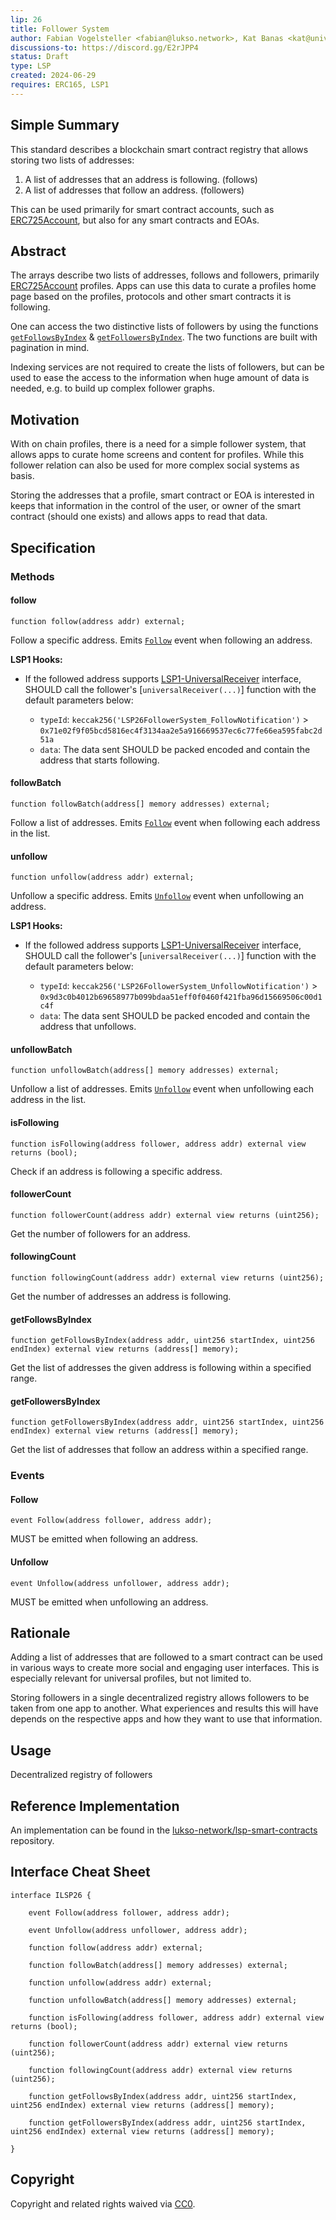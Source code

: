 ```yaml
---
lip: 26
title: Follower System
author: Fabian Vogelsteller <fabian@lukso.network>, Kat Banas <kat@universaleverything.io>
discussions-to: https://discord.gg/E2rJPP4
status: Draft
type: LSP
created: 2024-06-29
requires: ERC165, LSP1
---
```


## Simple Summary

This standard describes a blockchain smart contract registry that allows storing two lists of addresses:

1. A list of addresses that an address is following. (follows)
2. A list of addresses that follow an address. (followers)

This can be used primarily for smart contract accounts, such as [ERC725Account](./LSP-0-ERC725Account.md), but also for any smart contracts and EOAs.

## Abstract

The arrays describe two lists of addresses, follows and followers, primarily [ERC725Account](./LSP-0-ERC725Account.md) profiles. Apps can use this data to curate a profiles home page based on the profiles, protocols and other smart contracts it is following.

One can access the two distinctive lists of followers by using the functions [`getFollowsByIndex`](#getFollowsByIndex) & [`getFollowersByIndex`](#getFollowersByIndex). The two functions are built with pagination in mind.

Indexing services are not required to create the lists of followers, but can be used to ease the access to the information when huge amount of data is needed, e.g. to build up complex follower graphs.

## Motivation

With on chain profiles, there is a need for a simple follower system, that allows apps to curate home screens and content for profiles. While this follower relation can also be used for more complex social systems as basis.

Storing the addresses that a profile, smart contract or EOA is interested in keeps that information in the control of the user, or owner of the smart contract (should one exists) and allows apps to read that data.

## Specification

### Methods

#### follow

```solidity
function follow(address addr) external;
```

Follow a specific address.
Emits [`Follow`](#follow-1) event when following an address.

**LSP1 Hooks:**

- If the followed address supports [LSP1-UniversalReceiver] interface, SHOULD call the follower's [`universalReceiver(...)`] function with the default parameters below:

  - `typeId`: `keccak256('LSP26FollowerSystem_FollowNotification')` > `0x71e02f9f05bcd5816ec4f3134aa2e5a916669537ec6c77fe66ea595fabc2d51a`
  - `data`: The data sent SHOULD be packed encoded and contain the address that starts following.

#### followBatch

```solidity
function followBatch(address[] memory addresses) external;
```

Follow a list of addresses.
Emits [`Follow`](#follow-1) event when following each address in the list.

#### unfollow

```solidity
function unfollow(address addr) external;
```

Unfollow a specific address.
Emits [`Unfollow`](#Unfollow-1) event when unfollowing an address.

**LSP1 Hooks:**

- If the followed address supports [LSP1-UniversalReceiver] interface, SHOULD call the follower's [`universalReceiver(...)`] function with the default parameters below:

  - `typeId`: `keccak256('LSP26FollowerSystem_UnfollowNotification')` > `0x9d3c0b4012b69658977b099bdaa51eff0f0460f421fba96d15669506c00d1c4f`
  - `data`: The data sent SHOULD be packed encoded and contain the address that unfollows.

#### unfollowBatch

```solidity
function unfollowBatch(address[] memory addresses) external;
```

Unfollow a list of addresses.
Emits [`Unfollow`](#Unfollow-1) event when unfollowing each address in the list.

#### isFollowing

```solidity
function isFollowing(address follower, address addr) external view returns (bool);
```

Check if an address is following a specific address.

#### followerCount

```solidity
function followerCount(address addr) external view returns (uint256);
```

Get the number of followers for an address.

#### followingCount

```solidity
function followingCount(address addr) external view returns (uint256);
```

Get the number of addresses an address is following.

#### getFollowsByIndex

```solidity
function getFollowsByIndex(address addr, uint256 startIndex, uint256 endIndex) external view returns (address[] memory);
```

Get the list of addresses the given address is following within a specified range.

#### getFollowersByIndex

```solidity
function getFollowersByIndex(address addr, uint256 startIndex, uint256 endIndex) external view returns (address[] memory);
```

Get the list of addresses that follow an address within a specified range.

### Events

#### Follow

```solidity
event Follow(address follower, address addr);
```

MUST be emitted when following an address.

#### Unfollow

```solidity
event Unfollow(address unfollower, address addr);
```

MUST be emitted when unfollowing an address.

## Rationale

Adding a list of addresses that are followed to a smart contract can be used in various ways to create more social and engaging user interfaces. This is especially relevant for universal profiles, but not limited to.

Storing followers in a single decentralized registry allows followers to be taken from one app to another. What experiences and results this will have depends on the respective apps and how they want to use that information.

## Usage

Decentralized registry of followers

## Reference Implementation

An implementation can be found in the [lukso-network/lsp-smart-contracts] repository.

## Interface Cheat Sheet

```solidity
interface ILSP26 {

    event Follow(address follower, address addr);

    event Unfollow(address unfollower, address addr);

    function follow(address addr) external;

    function followBatch(address[] memory addresses) external;

    function unfollow(address addr) external;

    function unfollowBatch(address[] memory addresses) external;

    function isFollowing(address follower, address addr) external view returns (bool);

    function followerCount(address addr) external view returns (uint256);

    function followingCount(address addr) external view returns (uint256);

    function getFollowsByIndex(address addr, uint256 startIndex, uint256 endIndex) external view returns (address[] memory);

    function getFollowersByIndex(address addr, uint256 startIndex, uint256 endIndex) external view returns (address[] memory);

}
```

## Copyright

Copyright and related rights waived via [CC0](https://creativecommons.org/publicdomain/zero/1.0/).

[lsp1-universalreceiver]: ./LSP-1-UniversalReceiver.md
[lukso-network/lsp-smart-contracts]: https://github.com/lukso-network/lsp-smart-contracts/tree/develop/packages/lsp26-contracts/contracts/LSP26FollowerSystem.sol

